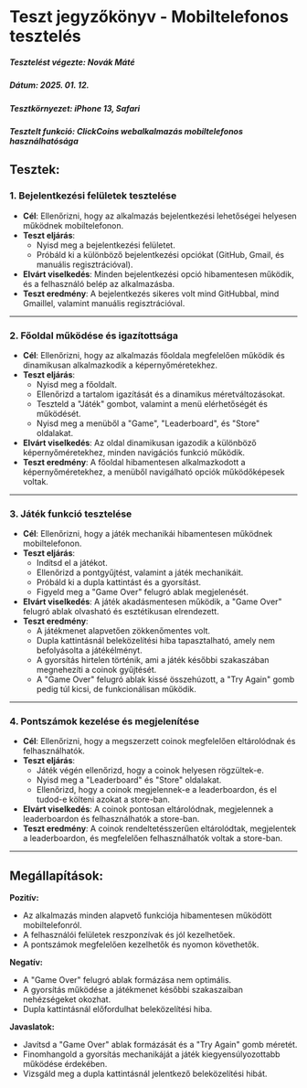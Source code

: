 # Teszt jegyzőkönyv - Mobiltelefonos tesztelés

##### Tesztelést végezte: Novák Máté
##### Dátum: 2025. 01. 12.
##### Tesztkörnyezet: iPhone 13, Safari
##### Tesztelt funkció: ClickCoins webalkalmazás mobiltelefonos használhatósága

## Tesztek:

### 1. **Bejelentkezési felületek tesztelése**
- **Cél**: Ellenőrizni, hogy az alkalmazás bejelentkezési lehetőségei helyesen működnek mobiltelefonon.
- **Teszt eljárás**:
  - Nyisd meg a bejelentkezési felületet.
  - Próbáld ki a különböző bejelentkezési opciókat (GitHub, Gmail, és manuális regisztrációval).
- **Elvárt viselkedés**: Minden bejelentkezési opció hibamentesen működik, és a felhasználó belép az alkalmazásba.
- **Teszt eredmény**: A bejelentkezés sikeres volt mind GitHubbal, mind Gmaillel, valamint manuális regisztrációval.

---

### 2. **Főoldal működése és igazítottsága**
- **Cél**: Ellenőrizni, hogy az alkalmazás főoldala megfelelően működik és dinamikusan alkalmazkodik a képernyőméretekhez.
- **Teszt eljárás**:
  - Nyisd meg a főoldalt.
  - Ellenőrizd a tartalom igazítását és a dinamikus méretváltozásokat.
  - Teszteld a "Játék" gombot, valamint a menü elérhetőségét és működését.
  - Nyisd meg a menüből a "Game", "Leaderboard", és "Store" oldalakat.
- **Elvárt viselkedés**: Az oldal dinamikusan igazodik a különböző képernyőméretekhez, minden navigációs funkció működik.
- **Teszt eredmény**: A főoldal hibamentesen alkalmazkodott a képernyőméretekhez, a menüből navigálható opciók működőképesek voltak.

---

### 3. **Játék funkció tesztelése**
- **Cél**: Ellenőrizni, hogy a játék mechanikái hibamentesen működnek mobiltelefonon.
- **Teszt eljárás**:
  - Indítsd el a játékot.
  - Ellenőrizd a pontgyűjtést, valamint a játék mechanikáit.
  - Próbáld ki a dupla kattintást és a gyorsítást.
  - Figyeld meg a "Game Over" felugró ablak megjelenését.
- **Elvárt viselkedés**: A játék akadásmentesen működik, a "Game Over" felugró ablak olvasható és esztétikusan elrendezett.
- **Teszt eredmény**:
  - A játékmenet alapvetően zökkenőmentes volt.
  - Dupla kattintásnál beleközelítési hiba tapasztalható, amely nem befolyásolta a játékélményt.
  - A gyorsítás hirtelen történik, ami a játék későbbi szakaszában megnehezíti a coinok gyűjtését.
  - A "Game Over" felugró ablak kissé összehúzott, a "Try Again" gomb pedig túl kicsi, de funkcionálisan működik.

---

### 4. **Pontszámok kezelése és megjelenítése**
- **Cél**: Ellenőrizni, hogy a megszerzett coinok megfelelően eltárolódnak és felhasználhatók.
- **Teszt eljárás**:
  - Játék végén ellenőrizd, hogy a coinok helyesen rögzültek-e.
  - Nyisd meg a "Leaderboard" és "Store" oldalakat.
  - Ellenőrizd, hogy a coinok megjelennek-e a leaderboardon, és el tudod-e költeni azokat a store-ban.
- **Elvárt viselkedés**: A coinok pontosan eltárolódnak, megjelennek a leaderboardon és felhasználhatók a store-ban.
- **Teszt eredmény**: A coinok rendeltetésszerűen eltárolódtak, megjelentek a leaderboardon, és megfelelően felhasználhatók voltak a store-ban.

---

## Megállapítások:

**Pozitív:** 
- Az alkalmazás minden alapvető funkciója hibamentesen működött mobiltelefonról.
- A felhasználói felületek reszponzívak és jól kezelhetőek.
- A pontszámok megfelelően kezelhetők és nyomon követhetők.

**Negatív:**
- A "Game Over" felugró ablak formázása nem optimális.
- A gyorsítás működése a játékmenet későbbi szakaszaiban nehézségeket okozhat.
- Dupla kattintásnál előfordulhat beleközelítési hiba.

**Javaslatok:**
- Javítsd a "Game Over" ablak formázását és a "Try Again" gomb méretét.
- Finomhangold a gyorsítás mechanikáját a játék kiegyensúlyozottabb működése érdekében.
- Vizsgáld meg a dupla kattintásnál jelentkező beleközelítési hibát.

